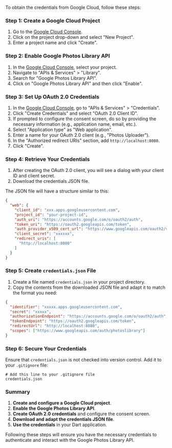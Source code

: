 To obtain the credentials from Google Cloud, follow these steps:

### Step 1: Create a Google Cloud Project
1. Go to the [Google Cloud Console](https://console.cloud.google.com/).
2. Click on the project drop-down and select "New Project".
3. Enter a project name and click "Create".

### Step 2: Enable Google Photos Library API
1. In the [Google Cloud Console](https://console.cloud.google.com/), select your project.
2. Navigate to "APIs & Services" > "Library".
3. Search for "Google Photos Library API".
4. Click on "Google Photos Library API" and then click "Enable".

### Step 3: Set Up OAuth 2.0 Credentials
1. In the [Google Cloud Console](https://console.cloud.google.com/), go to "APIs & Services" > "Credentials".
2. Click "Create Credentials" and select "OAuth 2.0 Client ID".
3. If prompted to configure the consent screen, do so by providing the necessary information (e.g., application name, email, etc.).
4. Select "Application type" as "Web application".
5. Enter a name for your OAuth 2.0 client (e.g., "Photos Uploader").
6. In the "Authorized redirect URIs" section, add `http://localhost:8080`.
7. Click "Create".

### Step 4: Retrieve Your Credentials
1. After creating the OAuth 2.0 client, you will see a dialog with your client ID and client secret.
2. Download the credentials JSON file.

The JSON file will have a structure similar to this:
```json
{
  "web": {
    "client_id": "xxx.apps.googleusercontent.com",
    "project_id": "your-project-id",
    "auth_uri": "https://accounts.google.com/o/oauth2/auth",
    "token_uri": "https://oauth2.googleapis.com/token",
    "auth_provider_x509_cert_url": "https://www.googleapis.com/oauth2/v1/certs",
    "client_secret": "xxxxxx",
    "redirect_uris": [
      "http://localhost:8080"
    ]
  }
}
```

### Step 5: Create `credentials.json` File
1. Create a file named `credentials.json` in your project directory.
2. Copy the contents from the downloaded JSON file and adapt it to match the format you need:
```json
{
  "identifier": "xxxxx.apps.googleusercontent.com",
  "secret": "xxxxx",
  "authorizationEndpoint": "https://accounts.google.com/o/oauth2/auth",
  "tokenEndpoint": "https://oauth2.googleapis.com/token",
  "redirectUrl": "http://localhost:8080",
  "scopes": ["https://www.googleapis.com/auth/photoslibrary"]
}

```

### Step 6: Secure Your Credentials
Ensure that `credentials.json` is not checked into version control. Add it to your `.gitignore` file:
```
# Add this line to your .gitignore file
credentials.json
```

### Summary
1. **Create and configure a Google Cloud project**.
2. **Enable the Google Photos Library API**.
3. **Create OAuth 2.0 credentials** and configure the consent screen.
4. **Download and adapt the credentials JSON file**.
5. **Use the credentials** in your Dart application.

Following these steps will ensure you have the necessary credentials to authenticate and interact with the Google Photos Library API.
